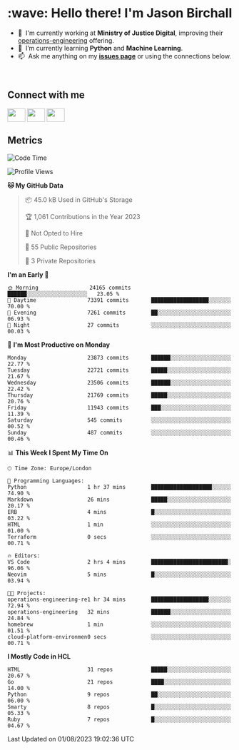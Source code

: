 <h1 align="left" id="jason-title">:wave: Hello there! I'm Jason Birchall</h1>

- :office: &nbsp;I'm currently working at **Ministry of Justice Digital**, improving their [operations-engineering](https://github.com/ministryofjustice/operations-engineering) offering.
- :seedling: &nbsp;I’m currently learning **Python** and **Machine Learning**.
- :mailbox: &nbsp;Ask me anything on my **[issues page]** or using the connections below.


<br>

<h2>Connect with me</h2>
<p>
<a href="https://twitter.com/jsonBirchall" target="blank"><img align="center" src="https://cdn.jsdelivr.net/npm/simple-icons@3.0.1/icons/twitter.svg" alt="" height="30" width="40" /></a>
<a href="https://keybase.io/json0" target="blank"><img align="center" src="https://cdn.jsdelivr.net/npm/simple-icons@3.0.1/icons/keybase.svg" alt="" height="30" width="40" /></a>
<a href="https://www.reddit.com/user/kakorate" target="blank"><img align="center" src="https://cdn.jsdelivr.net/npm/simple-icons@3.0.1/icons/reddit.svg" alt="" height="30" width="40" /></a>
</p>

<h2>Metrics</h2>

<!--START_SECTION:waka-->
![Code Time](http://img.shields.io/badge/Code%20Time-1%2C153%20hrs%2049%20mins-blue)

![Profile Views](http://img.shields.io/badge/Profile%20Views-6-blue)

**🐱 My GitHub Data** 

> 📦 45.0 kB Used in GitHub's Storage 
 > 
> 🏆 1,061 Contributions in the Year 2023
 > 
> 🚫 Not Opted to Hire
 > 
> 📜 55 Public Repositories 
 > 
> 🔑 3 Private Repositories 
 > 
**I'm an Early 🐤** 

```text
🌞 Morning                24165 commits       ██████░░░░░░░░░░░░░░░░░░░   23.05 % 
🌆 Daytime                73391 commits       ██████████████████░░░░░░░   70.00 % 
🌃 Evening                7261 commits        ██░░░░░░░░░░░░░░░░░░░░░░░   06.93 % 
🌙 Night                  27 commits          ░░░░░░░░░░░░░░░░░░░░░░░░░   00.03 % 
```
📅 **I'm Most Productive on Monday** 

```text
Monday                   23873 commits       ██████░░░░░░░░░░░░░░░░░░░   22.77 % 
Tuesday                  22721 commits       █████░░░░░░░░░░░░░░░░░░░░   21.67 % 
Wednesday                23506 commits       ██████░░░░░░░░░░░░░░░░░░░   22.42 % 
Thursday                 21769 commits       █████░░░░░░░░░░░░░░░░░░░░   20.76 % 
Friday                   11943 commits       ███░░░░░░░░░░░░░░░░░░░░░░   11.39 % 
Saturday                 545 commits         ░░░░░░░░░░░░░░░░░░░░░░░░░   00.52 % 
Sunday                   487 commits         ░░░░░░░░░░░░░░░░░░░░░░░░░   00.46 % 
```


📊 **This Week I Spent My Time On** 

```text
🕑︎ Time Zone: Europe/London

💬 Programming Languages: 
Python                   1 hr 37 mins        ███████████████████░░░░░░   74.90 % 
Markdown                 26 mins             █████░░░░░░░░░░░░░░░░░░░░   20.17 % 
ERB                      4 mins              █░░░░░░░░░░░░░░░░░░░░░░░░   03.22 % 
HTML                     1 min               ░░░░░░░░░░░░░░░░░░░░░░░░░   01.00 % 
Terraform                0 secs              ░░░░░░░░░░░░░░░░░░░░░░░░░   00.71 % 

🔥 Editors: 
VS Code                  2 hrs 4 mins        ████████████████████████░   96.06 % 
Neovim                   5 mins              █░░░░░░░░░░░░░░░░░░░░░░░░   03.94 % 

🐱‍💻 Projects: 
operations-engineering-re1 hr 34 mins        ██████████████████░░░░░░░   72.94 % 
operations-engineering   32 mins             ██████░░░░░░░░░░░░░░░░░░░   24.84 % 
homebrew                 1 min               ░░░░░░░░░░░░░░░░░░░░░░░░░   01.51 % 
cloud-platform-environmen0 secs              ░░░░░░░░░░░░░░░░░░░░░░░░░   00.71 % 
```

**I Mostly Code in HCL** 

```text
HTML                     31 repos            █████░░░░░░░░░░░░░░░░░░░░   20.67 % 
Go                       21 repos            ████░░░░░░░░░░░░░░░░░░░░░   14.00 % 
Python                   9 repos             ██░░░░░░░░░░░░░░░░░░░░░░░   06.00 % 
Smarty                   8 repos             █░░░░░░░░░░░░░░░░░░░░░░░░   05.33 % 
Ruby                     7 repos             █░░░░░░░░░░░░░░░░░░░░░░░░   04.67 % 
```




 Last Updated on 01/08/2023 19:02:36 UTC
<!--END_SECTION:waka-->

<!-- links -->

[issues page]: https://github.com/jasonBirchall/jasonBirchall/issues "jasonBirchall/issues"
